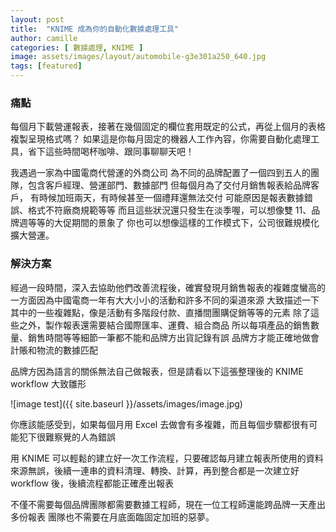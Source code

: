 ```yaml
---
layout: post
title:  "KNIME 成為你的自動化數據處理工具"
author: camille
categories: [ 數據處理, KNIME ]
image: assets/images/layout/automobile-g3e301a250_640.jpg
tags: [featured]
---
```

### 痛點
每個月下載營運報表，接著在幾個固定的欄位套用既定的公式，再從上個月的表格複製呈現格式嗎？
如果這是你每月固定的機器人工作內容，你需要自動化處理工具，省下這些時間喝杯咖啡、跟同事聊聊天吧！

我遇過一家為中國電商代營運的外商公司
為不同的品牌配置了一個四到五人的團隊，包含客戶經理、營運部門、數據部門
但每個月為了交付月銷售報表給品牌客戶，
有時候加班兩天，有時候甚至一個禮拜還無法交付
可能原因是報表數據錯誤、格式不符廠商規範等等
而且這些狀況還只發生在淡季喔，可以想像雙 11、品牌週等等的大促期間的景象了
你也可以想像這樣的工作模式下，公司很難規模化擴大營運。

### 解決方案
經過一段時間，深入去協助他們改善流程後，確實發現月銷售報表的複雜度蠻高的
一方面因為中國電商一年有大大小小的活動和許多不同的渠道來源
大致描述一下其中的一些複雜點，像是活動有多階段付款、直播間團購促銷等等的元素
除了這些之外，製作報表還需要結合國際匯率、運費、組合商品
所以每項產品的銷售數量、銷售時間等等細節一筆都不能和品牌方出貨記錄有誤
品牌方才能正確地做會計賬和物流的數據匹配

品牌方因為語言的關係無法自己做報表，但是請看以下這張整理後的 KNIME workflow 大致雛形

![image test]({{ site.baseurl }}/assets/images/image.jpg)

你應該能感受到，如果每個月用 Excel 去做會有多複雜，而且每個步驟都很有可能犯下很難察覺的人為錯誤

用 KNIME 可以輕鬆的建立好一次工作流程，只要確認每月建立報表所使用的資料來源無誤，後續一連串的資料清理、轉換、計算，再到整合都是一次建立好 workflow 後，後續流程都能正確產出報表

不僅不需要每個品牌團隊都需要數據工程師，現在一位工程師還能跨品牌一天產出多份報表
團隊也不需要在月底面臨固定加班的惡夢。

